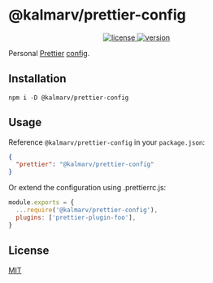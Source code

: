 # @kalmarv/prettier-config

<p align="center">
  <a href="https://github.com/Kalmarv/prettier-config/blob/main/LICENSE">
    <img alt="license" src="https://badgen.net/github/license/kalmarv/prettier-config">
  </a>
   <a href="https://www.npmjs.com/package/@kalmarv/prettier-config">
    <img alt="version" src="https://badgen.net/npm/v/@kalmarv/prettier-config">
  </a>
</p>

Personal [Prettier](https://prettier.io/)
[config](https://prettier.io/docs/en/configuration.html).

## Installation

```shell
npm i -D @kalmarv/prettier-config
```

## Usage

Reference `@kalmarv/prettier-config` in your `package.json`:

```json
{
  "prettier": "@kalmarv/prettier-config"
}
```

Or extend the configuration using .prettierrc.js:

```js
module.exports = {
  ...require('@kalmarv/prettier-config'),
  plugins: ['prettier-plugin-foo'],
}
```

## License

[MIT][license]

[license]: ./LICENSE
